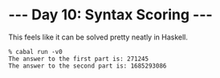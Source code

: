 # --- Day 10: Syntax Scoring ---

This feels like it can be solved pretty neatly in Haskell.

```
% cabal run -v0
The answer to the first part is: 271245
The answer to the second part is: 1685293086
```
